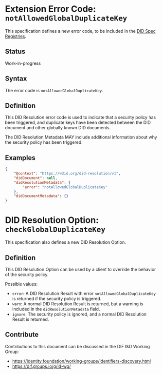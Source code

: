 # Extension Error Code: `notAllowedGlobalDuplicateKey`

This specification defines a new error code, to be included in the [DID Spec Registries](https://w3c.github.io/did-spec-registries/).

## Status

Work-in-progress

## Syntax

The error code is `notAllowedGlobalDuplicateKey`.

## Definition

This DID Resolution error code is used to indicate that a security policy has been triggered, and duplicate keys
have been detected between the DID document and other globally known DID documents.

The DID Resolution Metadata MAY include additional information about why the security policy has been triggered.

## Examples

```json
{
	"@context": "https://w3id.org/did-resolution/v1",
	"didDocument": null,
	"didResolutionMetadata": {
		"error": "notAllowedGlobalDuplicateKey"
	},
	"didDocumentMetadata": {}
}
```

# DID Resolution Option: `checkGlobalDuplicateKey`

This specification also defines a new DID Resolution Option.

## Definition

This DID Resolution Option can be used by a client to override the behavior of the security policy.

Possible values:

* `error`: A DID Resolution Result with error `notAllowedGlobalDuplicateKey` is returned if the security policy is triggered.
* `warn`: A normal DID Resolution Result is returned, but a warning is included in the `didResolutionMetadata` field.
* `ignore`: The security policy is ignored, and a normal DID Resolution Result is returned.

## Contribute

Contributions to this document can be discussed in the DIF I&D Working Group:

 * https://identity.foundation/working-groups/identifiers-discovery.html
 * https://dif.groups.io/g/id-wg/

